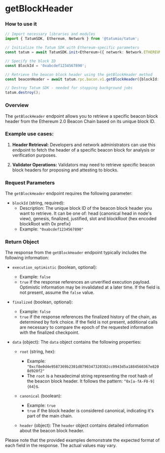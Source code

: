 # getBlockHeader

### How to use it

```typescript
// Import necessary libraries and modules
import { TatumSDK, Ethereum, Network } from '@tatumio/tatum';

// Initialize the Tatum SDK with Ethereum-specific parameters
const tatum = await TatumSDK.init<Ethereum>({ network: Network.ETHEREUM_HOLESKY });

// Specify the block ID
const BlockId = '0xabcdef1234567890';

// Retrieve the beacon block header using the getBlockHeader method
const beaconHeader = await tatum.rpc.bacon.v1.getBlockHeader({blockId: BlockId});

// Destroy Tatum SDK - needed for stopping background jobs
tatum.destroy();
```

### Overview

The `getBlockHeader` endpoint allows you to retrieve a specific beacon block header from the Ethereum 2.0 Beacon Chain based on its unique block ID.

### Example use cases:

1. **Header Retrieval:** 
   Developers and network administrators can use this endpoint to fetch the header of a specific beacon block for analysis or verification purposes.

2. **Validator Operations:** 
   Validators may need to retrieve specific beacon block headers for proposing and attesting to blocks.

### Request Parameters

The `getBlockHeader` endpoint requires the following parameter:

- `blockId` (string, required):
  - Description: The unique block ID of the beacon block header you want to retrieve. It can be one of: head (canonical head in node's view), genesis, finalized, justified, slot and blockRoot {hex encoded blockRoot with 0x prefix}
  - Example: `"0xabcdef1234567890"`

### Return Object

The response from the `getBlockHeader` endpoint typically includes the following information:

- `execution_optimistic` (boolean, optional):
  - Example: `false`
  - `true` if the response references an unverified execution payload. Optimistic information may be invalidated at a later time. If the field is not present, assume the `false` value.

- `finalized` (boolean, optional):
  - Example: `false`
  - `true` if the response references the finalized history of the chain, as determined by fork choice. If the field is not present, additional calls are necessary to compare the epoch of the requested information with the finalized checkpoint.

- `data` (object):
  The `data` object contains the following properties:

  - `root` (string, hex):
    - Example: `"0xcf8e0d4e9587369b2301d0790347320302cc0943d5a1884560367e8208d920f2"`
    - The `root` is a hexadecimal string representing the root hash of the beacon block header. It follows the pattern: `^0x[a-fA-F0-9]{64}$`.

  - `canonical` (boolean):
    - Example: `true`
    - `true` if the block header is considered canonical, indicating it's part of the main chain.

  - `header` (object):
    The `header` object contains detailed information about the beacon block header.

Please note that the provided examples demonstrate the expected format of each field in the response. The actual values may vary.
